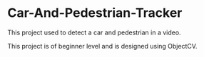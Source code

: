 # Car-And-Pedestrian-Tracker
This project used to detect a car and pedestrian in a video.

This project is of beginner level and is designed using ObjectCV.

